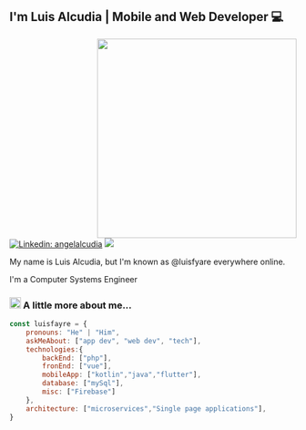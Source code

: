 <h2>I'm Luis Alcudia | Mobile and Web Developer 💻</h2>

<img align='right' src="https://c.tenor.com/NOYF3f82b_gAAAAC/programmer.gif" width="350">

[![Linkedin: angelalcudia](https://img.shields.io/badge/-angelalcudia-blue?style=flat-square&logo=Linkedin&logoColor=white&link=https://www.linkedin.com/in/angel-alcudia-49192b245/)](https://www.linkedin.com/in/angel-alcudia-49192b245/)
[![](https://img.shields.io/badge/Gmail-red)](mailto:luisfayre@gmail.com)

My name is Luis Alcudia, but I'm known as @luisfyare everywhere online.

I'm a Computer Systems Engineer


### <img src="https://i.stack.imgur.com/EQ1QT.gif" width="20"> A little more about me...  

```javascript
const luisfayre = {
    pronouns: "He" | "Him",
    askMeAbout: ["app dev", "web dev", "tech"],
    technologies:{
        backEnd: ["php"],
        fronEnd: ["vue"],
        mobileApp: ["kotlin","java","flutter"],
        database: ["mySql"],
        misc: ["Firebase"]
    },
    architecture: ["microservices","Single page applications"],
}
```
